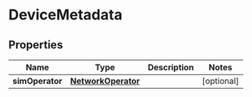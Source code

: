 

# DeviceMetadata


## Properties

Name | Type | Description | Notes
------------ | ------------- | ------------- | -------------
**simOperator** | [**NetworkOperator**](NetworkOperator.md) |  |  [optional]



